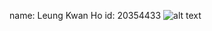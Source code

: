 name: Leung Kwan Ho
id: 20354433
![alt text](https://github.com/khleungat/comp3111-lab1-demo/lab1.png)
